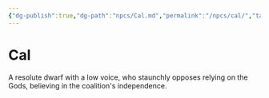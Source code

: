 ```yaml
---
{"dg-publish":true,"dg-path":"npcs/Cal.md","permalink":"/npcs/cal/","tags":["person","npc"],"noteIcon":"npc"}
---
```


# Cal
A resolute dwarf with a low voice, who staunchly opposes relying on the Gods, believing in the coalition's independence.